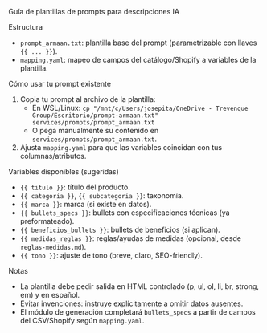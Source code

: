 Guía de plantillas de prompts para descripciones IA

Estructura
- `prompt_armaan.txt`: plantilla base del prompt (parametrizable con llaves `{{ ... }}`).
- `mapping.yaml`: mapeo de campos del catálogo/Shopify a variables de la plantilla.

Cómo usar tu prompt existente
1) Copia tu prompt al archivo de la plantilla:
   - En WSL/Linux:
     `cp "/mnt/c/Users/josepita/OneDrive - Trevenque Group/Escritorio/prompt-armaan.txt" services/prompts/prompt_armaan.txt`
   - O pega manualmente su contenido en `services/prompts/prompt_armaan.txt`.
2) Ajusta `mapping.yaml` para que las variables coincidan con tus columnas/atributos.

Variables disponibles (sugeridas)
- `{{ titulo }}`: título del producto.
- `{{ categoria }}`, `{{ subcategoria }}`: taxonomía.
- `{{ marca }}`: marca (si existe en datos).
- `{{ bullets_specs }}`: bullets con especificaciones técnicas (ya preformateado).
- `{{ beneficios_bullets }}`: bullets de beneficios (si aplican).
- `{{ medidas_reglas }}`: reglas/ayudas de medidas (opcional, desde `reglas-medidas.md`).
- `{{ tono }}`: ajuste de tono (breve, claro, SEO-friendly).

Notas
- La plantilla debe pedir salida en HTML controlado (p, ul, ol, li, br, strong, em) y en español.
- Evitar invenciones: instruye explícitamente a omitir datos ausentes.
- El módulo de generación completará `bullets_specs` a partir de campos del CSV/Shopify según `mapping.yaml`.

